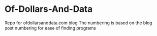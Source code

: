 # Of-Dollars-And-Data
Repo for ofdollarsanddata.com blog
The numbering is based on the blog post numbering for ease of finding programs

